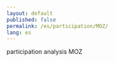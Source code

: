 ```yaml
---
layout: default
published: false
permalink: /es/participation/MOZ/
lang: es
---
```


participation analysis MOZ
